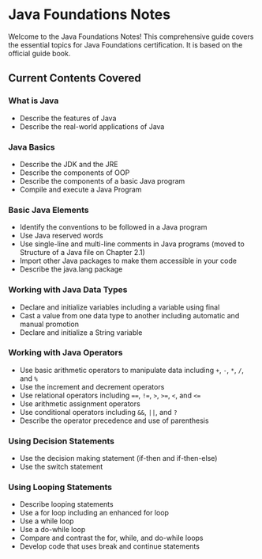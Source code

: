 # Java Foundations Notes

Welcome to the Java Foundations Notes! This comprehensive guide covers the essential topics for Java Foundations certification. It is based on the official guide book.

## Current Contents Covered

### What is Java
- Describe the features of Java
- Describe the real-world applications of Java

### Java Basics
- Describe the JDK and the JRE
- Describe the components of OOP
- Describe the components of a basic Java program
- Compile and execute a Java Program

### Basic Java Elements
- Identify the conventions to be followed in a Java program
- Use Java reserved words
- Use single-line and multi-line comments in Java programs (moved to Structure of a Java file on Chapter 2.1)
- Import other Java packages to make them accessible in your code
- Describe the java.lang package

### Working with Java Data Types
- Declare and initialize variables including a variable using final
- Cast a value from one data type to another including automatic and manual promotion
- Declare and initialize a String variable

### Working with Java Operators
- Use basic arithmetic operators to manipulate data including `+`, `-`, `*`, `/`, and `%`
- Use the increment and decrement operators
- Use relational operators including `==`, `!=`, `>`, `>=`, `<`, and `<=`
- Use arithmetic assignment operators
- Use conditional operators including `&&`, `||`, and `?`
- Describe the operator precedence and use of parenthesis

### Using Decision Statements
- Use the decision making statement (if-then and if-then-else)
- Use the switch statement

### Using Looping Statements
- Describe looping statements
- Use a for loop including an enhanced for loop
- Use a while loop
- Use a do-while loop
- Compare and contrast the for, while, and do-while loops
- Develop code that uses break and continue statements
